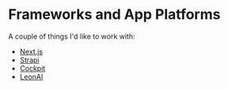 # Frameworks and App Platforms

A couple of things I'd like to work with:

- [Next.js](https://nextjs.org/)
- [Strapi](https://strapi.io)
- [Cockpit](https://github.com/agentejo/cockpit)
- [LeonAI](https://github.com/leon-ai/leon)
